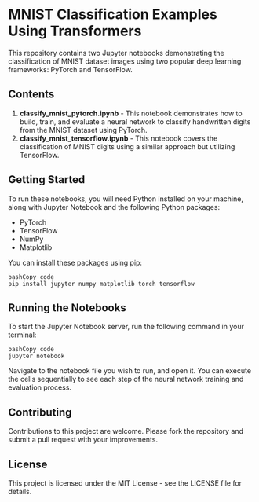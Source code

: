 # MNIST Classification Examples Using Transformers

This repository contains two Jupyter notebooks demonstrating the classification of MNIST dataset images using two popular deep learning frameworks: PyTorch and TensorFlow.

## Contents

1. **classify_mnist_pytorch.ipynb** - This notebook demonstrates how to build, train, and evaluate a neural network to classify handwritten digits from the MNIST dataset using PyTorch.
2. **classify_mnist_tensorflow.ipynb** - This notebook covers the classification of MNIST digits using a similar approach but utilizing TensorFlow.

## Getting Started

To run these notebooks, you will need Python installed on your machine, along with Jupyter Notebook and the following Python packages:

- PyTorch
- TensorFlow
- NumPy
- Matplotlib

You can install these packages using pip:

```
bashCopy code
pip install jupyter numpy matplotlib torch tensorflow
```

## Running the Notebooks

To start the Jupyter Notebook server, run the following command in your terminal:

```
bashCopy code
jupyter notebook
```

Navigate to the notebook file you wish to run, and open it. You can execute the cells sequentially to see each step of the neural network training and evaluation process.

## Contributing

Contributions to this project are welcome. Please fork the repository and submit a pull request with your improvements.

## License

This project is licensed under the MIT License - see the LICENSE file for details.
